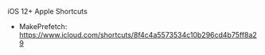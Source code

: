 
iOS 12+ Apple Shortcuts

- MakePrefetch: https://www.icloud.com/shortcuts/8f4c4a5573534c10b296cd4b75ff8a29
